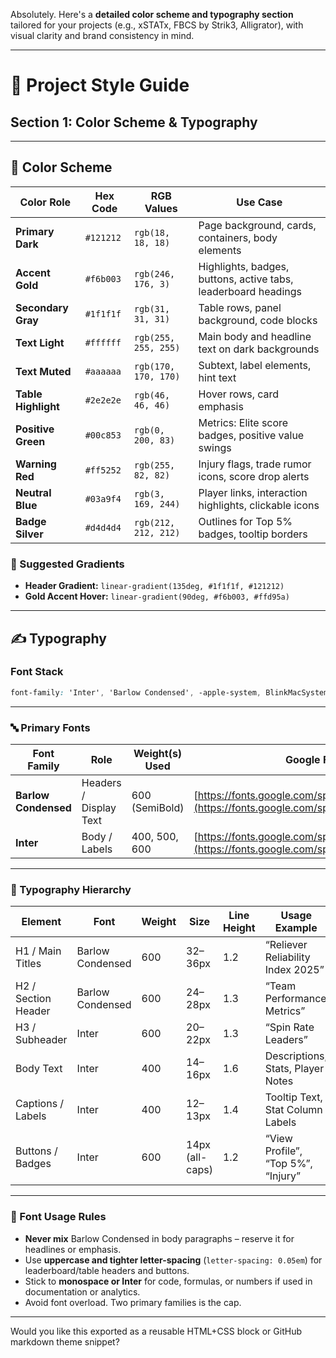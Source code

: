 Absolutely. Here's a **detailed color scheme and typography section** tailored for your projects (e.g., xSTATx, FBCS by Strik3, Alligrator), with visual clarity and brand consistency in mind.

---

# 🎨 Project Style Guide  
## Section 1: Color Scheme & Typography

---

## 🎨 Color Scheme

| Color Role         | Hex Code   | RGB Values          | Use Case                                                        |
|--------------------|------------|----------------------|------------------------------------------------------------------|
| **Primary Dark**   | `#121212`  | `rgb(18, 18, 18)`    | Page background, cards, containers, body elements                |
| **Accent Gold**    | `#f6b003`  | `rgb(246, 176, 3)`   | Highlights, badges, buttons, active tabs, leaderboard headings   |
| **Secondary Gray** | `#1f1f1f`  | `rgb(31, 31, 31)`    | Table rows, panel background, code blocks                        |
| **Text Light**     | `#ffffff`  | `rgb(255, 255, 255)` | Main body and headline text on dark backgrounds                  |
| **Text Muted**     | `#aaaaaa`  | `rgb(170, 170, 170)` | Subtext, label elements, hint text                               |
| **Table Highlight**| `#2e2e2e`  | `rgb(46, 46, 46)`    | Hover rows, card emphasis                                        |
| **Positive Green** | `#00c853`  | `rgb(0, 200, 83)`    | Metrics: Elite score badges, positive value swings               |
| **Warning Red**    | `#ff5252`  | `rgb(255, 82, 82)`   | Injury flags, trade rumor icons, score drop alerts               |
| **Neutral Blue**   | `#03a9f4`  | `rgb(3, 169, 244)`   | Player links, interaction highlights, clickable icons            |
| **Badge Silver**   | `#d4d4d4`  | `rgb(212, 212, 212)` | Outlines for Top 5% badges, tooltip borders                      |

### 🔁 Suggested Gradients
- **Header Gradient:** `linear-gradient(135deg, #1f1f1f, #121212)`
- **Gold Accent Hover:** `linear-gradient(90deg, #f6b003, #ffd95a)`

---

## ✍️ Typography

### Font Stack
```css
font-family: 'Inter', 'Barlow Condensed', -apple-system, BlinkMacSystemFont, 'Segoe UI', Roboto, 'Helvetica Neue', sans-serif;
```

---

### 🔤 Primary Fonts

| Font Family         | Role                  | Weight(s) Used | Google Fonts URL                                                                 |
|---------------------|------------------------|----------------|----------------------------------------------------------------------------------|
| **Barlow Condensed**| Headers / Display Text | 600 (SemiBold) | [https://fonts.google.com/specimen/Barlow+Condensed](https://fonts.google.com/specimen/Barlow+Condensed) |
| **Inter**           | Body / Labels          | 400, 500, 600  | [https://fonts.google.com/specimen/Inter](https://fonts.google.com/specimen/Inter) |

---

### 🧱 Typography Hierarchy

| Element            | Font            | Weight | Size        | Line Height | Usage Example                        |
|--------------------|------------------|--------|-------------|-------------|--------------------------------------|
| H1 / Main Titles   | Barlow Condensed | 600    | 32–36px     | 1.2         | “Reliever Reliability Index 2025”    |
| H2 / Section Header| Barlow Condensed | 600    | 24–28px     | 1.3         | “Team Performance Metrics”           |
| H3 / Subheader     | Inter            | 600    | 20–22px     | 1.3         | “Spin Rate Leaders”                  |
| Body Text          | Inter            | 400    | 14–16px     | 1.6         | Descriptions, Stats, Player Notes    |
| Captions / Labels  | Inter            | 400    | 12–13px     | 1.4         | Tooltip Text, Stat Column Labels     |
| Buttons / Badges   | Inter            | 600    | 14px (all-caps) | 1.2     | “View Profile”, “Top 5%”, “Injury”   |

---

### 🧩 Font Usage Rules
- **Never mix** Barlow Condensed in body paragraphs – reserve it for headlines or emphasis.
- Use **uppercase and tighter letter-spacing** (`letter-spacing: 0.05em`) for leaderboard/table headers and buttons.
- Stick to **monospace or Inter** for code, formulas, or numbers if used in documentation or analytics.
- Avoid font overload. Two primary families is the cap.

---

Would you like this exported as a reusable HTML+CSS block or GitHub markdown theme snippet?
